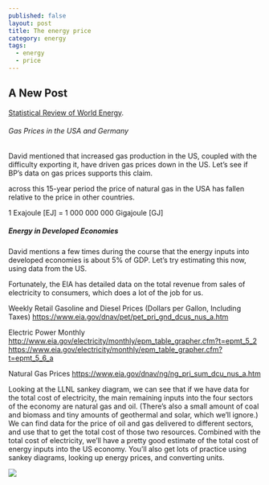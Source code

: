```yaml
---
published: false
layout: post
title: The energy price
category: energy
tags:
  - energy
  - price
---
```

## A New Post


[Statistical Review of World Energy](http://www.bp.com/en/global/corporate/energy-economics/statistical-review-of-world-energy.html). 



###### Gas Prices in the USA and Germany

David mentioned that increased gas production in the US, coupled with the difficulty exporting it, have driven gas prices down in the US. Let’s see if BP’s data on gas prices supports this claim.

across this 15-year period the price of natural gas in the USA has fallen relative to the price in other countries.

1 Exajoule [EJ] =   1 000 000 000 Gigajoule [GJ]

##### Energy in Developed Economies

David mentions a few times during the course that the energy inputs into developed economies is about 5% of GDP. Let’s try estimating this now, using data from the US.

Fortunately, the EIA has detailed data on the total revenue from sales of electricity to consumers, which does a lot of the job for us. 


Weekly Retail Gasoline and Diesel Prices
(Dollars per Gallon, Including Taxes)
https://www.eia.gov/dnav/pet/pet_pri_gnd_dcus_nus_a.htm

Electric Power Monthly
http://www.eia.gov/electricity/monthly/epm_table_grapher.cfm?t=epmt_5_2
https://www.eia.gov/electricity/monthly/epm_table_grapher.cfm?t=epmt_5_6_a



Natural Gas Prices
https://www.eia.gov/dnav/ng/ng_pri_sum_dcu_nus_a.htm

Looking at the LLNL sankey diagram, we can see that if we have data for the total cost of electricity, the main remaining inputs into the four sectors of the economy are natural gas and oil. (There’s also a small amount of coal and biomass and tiny amounts of geothermal and solar, which we’ll ignore.) We can find data for the price of oil and gas delivered to different sectors, and use that to get the total cost of those two resources. Combined with the total cost of electricity, we’ll have a pretty good estimate of the total cost of energy inputs into the US economy. You’ll also get lots of practice using sankey diagrams, looking up energy prices, and converting units.

![](https://flowcharts.llnl.gov/content/assets/images/energy/us/Energy_US_2015.png)



